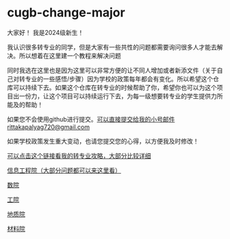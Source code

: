 # cugb-change-major

大家好！ 我是2024级新生！

我认识很多转专业的同学，但是大家有一些共性的问题都需要询问很多人才能去解决。所以想着在这里建一个教程来解决问题

同时我选在这里也是因为这里可以非常方便的让不同人增加或者新添文件（关于自己对转专业的一些感悟/步骤）因为学校的政策每年都会有变化。所以希望这个仓库可以持续下去。如果这个仓库在转专业的时候帮助了你，希望你也可以为这个项目出一份力，让这个项目可以持续运行下去，为每一级想要转专业的学生提供力所能及的帮助！

如果您不会使用github进行提交。可以直接提交给我的小号邮件rittakapalyag720@gmail.com

如果学校政策发生重大变动，也请您提交您的心得，以方便我及时修改！

 [可以点击这个链接看我的转专业攻略，大部分比较详细](以我转信息工程的人工智能专业为例子（大部分问题可以来这里看）.md) 

 [信息工程院（大部分问题都可以来这里看）](信息工程院（大部分问题都可以来这里看）) 

 [数院](数院) 

 [工院](工院) 

 [地质院](地质院) 

 [材料院](材料院) 

